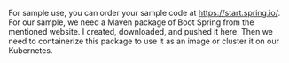 For sample use, you can order your sample code at https://start.spring.io/.
For our sample, we need a Maven package of Boot Spring from the mentioned website. I created, downloaded, and pushed it here. 
Then we need to containerize this package to use it as an image or cluster it on our Kubernetes.
